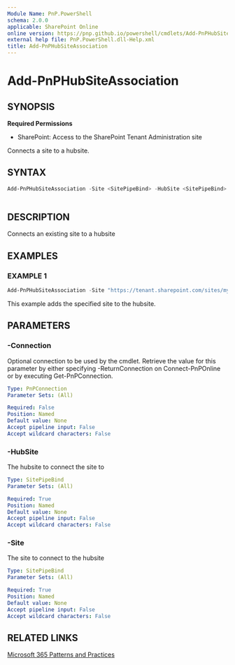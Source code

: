 ```yaml
---
Module Name: PnP.PowerShell
schema: 2.0.0
applicable: SharePoint Online
online version: https://pnp.github.io/powershell/cmdlets/Add-PnPHubSiteAssociation.html
external help file: PnP.PowerShell.dll-Help.xml
title: Add-PnPHubSiteAssociation
---
```

  
# Add-PnPHubSiteAssociation

## SYNOPSIS

**Required Permissions**

* SharePoint: Access to the SharePoint Tenant Administration site

Connects a site to a hubsite.

## SYNTAX

```powershell
Add-PnPHubSiteAssociation -Site <SitePipeBind> -HubSite <SitePipeBind> [-Connection <PnPConnection>]
 
```

## DESCRIPTION
Connects an existing site to a hubsite

## EXAMPLES

### EXAMPLE 1
```powershell
Add-PnPHubSiteAssociation -Site "https://tenant.sharepoint.com/sites/mysite" -HubSite "https://tenant.sharepoint.com/sites/hubsite"
```

This example adds the specified site to the hubsite.

## PARAMETERS

### -Connection
Optional connection to be used by the cmdlet. Retrieve the value for this parameter by either specifying -ReturnConnection on Connect-PnPOnline or by executing Get-PnPConnection.

```yaml
Type: PnPConnection
Parameter Sets: (All)

Required: False
Position: Named
Default value: None
Accept pipeline input: False
Accept wildcard characters: False
```

### -HubSite
The hubsite to connect the site to

```yaml
Type: SitePipeBind
Parameter Sets: (All)

Required: True
Position: Named
Default value: None
Accept pipeline input: False
Accept wildcard characters: False
```

### -Site
The site to connect to the hubsite

```yaml
Type: SitePipeBind
Parameter Sets: (All)

Required: True
Position: Named
Default value: None
Accept pipeline input: False
Accept wildcard characters: False
```

## RELATED LINKS

[Microsoft 365 Patterns and Practices](https://aka.ms/m365pnp)


